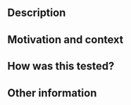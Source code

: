 <!--- Provide a general summary of your changes in the Title above -->

## Description
<!--- Describe your changes in detail -->

## Motivation and context
<!--- Why is this change required? What problem does it solve? -->

## How was this tested?
<!--- Describe in detail how you tested your changes. -->
<!--- Include details of your testing environment, and the tests you ran to -->
<!--- See how your change affects other areas of the code, etc. -->

## Other information
<!--- Add here sourcing request references. -->
<!--- Describe merging order if this PR is part of a set. -->